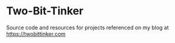 # Two-Bit-Tinker
Source code and resources for projects referenced on my blog at https://twobittinker.com 

